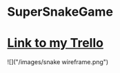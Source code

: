 # SuperSnakeGame

# [Link to my Trello](https://trello.com/b/VjQSTc0L/supersnakegame)

![]("/images/snake wireframe.png")
